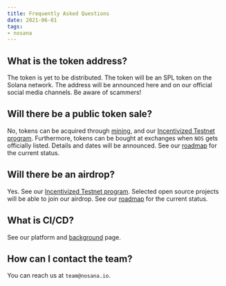 ```yaml
---
title: Frequently Asked Questions
date: 2021-06-01
tags:
- nosana
---
```


## What is the token address?

The token is yet to be distributed.
The token will be an SPL token on the Solana network.
The address will be announced here and on our official social media channels.
Be aware of scammers!

## Will there be a public token sale?

No, tokens can be acquired through [mining](../tokenomics/utility#mining),
and our [Incentivized Testnet program](../nosana/testnet).
Furthermore, tokens can be bought at exchanges when `NOS` gets officially listed.
Details and dates will be announced.
See our [roadmap](roadmap) for the current status.

## Will there be an airdrop?

Yes. See our [Incentivized Testnet program](../nosana/testnet).
Selected open source projects will be able to join our airdrop.
See our [roadmap](roadmap) for the current status.

## What is CI/CD?

See our platform and [background](background) page.

## How can I contact the team?

You can reach us at `team@nosana.io`.
